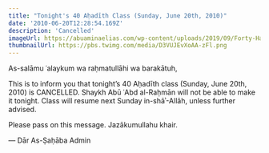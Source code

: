 ```yaml
---
title: "Tonight's 40 Aḥadīth Class (Sunday, June 20th, 2010)"
date: '2010-06-20T12:28:54.169Z'
description: 'Cancelled'
imageUrl: https://abuaminaelias.com/wp-content/uploads/2019/09/Forty-Hadith-Imam-al-Nawawi.jpg
thumbnailUrl: https://pbs.twimg.com/media/D3VUJEvXoAA-zFl.png
---
```


As-salāmu ʿalaykum wa raḥmatullāhi wa barakātuh,

This is to inform you that tonight’s 40 Aḥadīth class (Sunday, June 20th, 2010) is CANCELLED. Shaykh Abū ʿAbd al-Raḥmān will not be able to make it tonight. Class will resume next Sunday in-shāʾ-Allāh, unless further advised.

Please pass on this message. Jazākumullahu khair.

—
Dār As-Ṣaḥāba Admin
